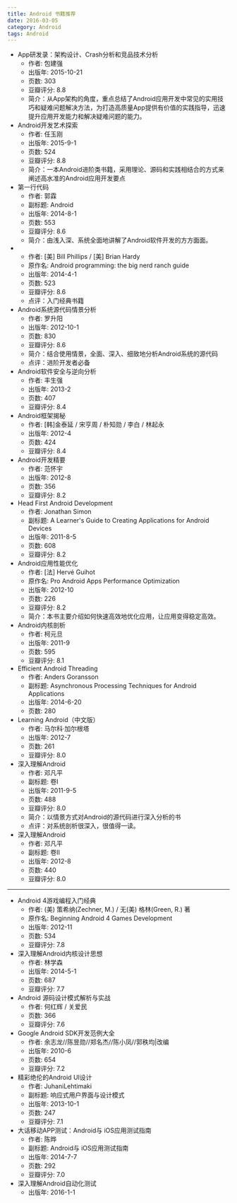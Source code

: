 ```yaml
---
title: Android 书籍推荐
date: 2016-03-05
category: Android
tags: Android
---
```


- App研发录：架构设计、Crash分析和竞品技术分析
    - 作者: 包建强
    - 出版年: 2015-10-21
    - 页数: 303
    - 豆瓣评分: 8.8
    - 简介：从App架构的角度，重点总结了Android应用开发中常见的实用技巧和疑难问题解决方法，为打造高质量App提供有价值的实践指导，迅速提升应用开发能力和解决疑难问题的能力。
- Android开发艺术探索
    - 作者: 任玉刚
    - 出版年: 2015-9-1
    - 页数: 524
    - 豆瓣评分: 8.8
    - 简介：一本Android进阶类书籍，采用理论、源码和实践相结合的方式来阐述高水准的Android应用开发要点
- 第一行代码
    - 作者: 郭霖
    - 副标题: Android
    - 出版年: 2014-8-1
    - 页数: 553
    - 豆瓣评分: 8.6
    - 简介：由浅入深、系统全面地讲解了Android软件开发的方方面面。
-
    - 作者: [美] Bill Phillips / [美] Brian Hardy
    - 原作名: Android programming: the big nerd ranch guide
    - 出版年: 2014-4-1
    - 页数: 523
    - 豆瓣评分: 8.6
    - 点评：入门经典书籍
- Android系统源代码情景分析
    - 作者: 罗升阳
    - 出版年: 2012-10-1
    - 页数: 830
    - 豆瓣评分: 8.6
    - 简介：结合使用情景，全面、深入、细致地分析Android系统的源代码
    - 点评：进阶开发者必备
- Android软件安全与逆向分析
    - 作者: 丰生强
    - 出版年: 2013-2
    - 页数: 407
    - 豆瓣评分: 8.4
- Android框架揭秘
    - 作者: [韩]金泰延 / 宋亨周 / 朴知勋 / 李白 / 林起永
    - 出版年: 2012-4
    - 页数: 424
    - 豆瓣评分: 8.4
- Android开发精要
    - 作者: 范怀宇
    - 出版年: 2012-8
    - 页数: 356
    - 豆瓣评分: 8.2
- Head First Android Development
    - 作者: Jonathan Simon
    - 副标题: A Learner's Guide to Creating Applications for Android Devices
    - 出版年: 2011-8-5
    - 页数: 608
    - 豆瓣评分: 8.2
- Android应用性能优化
    - 作者: [法] Hervé Guihot
    - 原作名: Pro Android Apps Performance Optimization
    - 出版年: 2012-10
    - 页数: 226
    - 豆瓣评分: 8.2
    - 简介：本书主要介绍如何快速高效地优化应用，让应用变得稳定高效。
- Android内核剖析
    - 作者: 柯元旦
    - 出版年: 2011-9
    - 页数: 595
    - 豆瓣评分: 8.1
- Efficient Android Threading
    - 作者: Anders Goransson
    - 副标题: Asynchronous Processing Techniques for Android Applications
    - 出版年: 2014-6-20
    - 页数: 280
- Learning Android（中文版）
    - 作者: 马尔科·加尔根塔
    - 出版年: 2012-7
    - 页数: 261
    - 豆瓣评分: 8.0
- 深入理解Android
    - 作者: 邓凡平
    - 副标题: 卷I
    - 出版年: 2011-9-5
    - 页数: 488
    - 豆瓣评分: 8.0
    - 简介：以情景方式对Android的源代码进行深入分析的书
    - 点评：对系统剖析很深入，很值得一读。
- 深入理解Android
    - 作者: 邓凡平
    - 副标题: 卷II
    - 出版年: 2012-8
    - 页数: 440
    - 豆瓣评分: 8.0

---

- Android 4游戏编程入门经典
    - 作者: (美) 策希纳(Zechner, M.) / 无(美) 格林(Green, R.) 著
    - 原作名: Beginning Android 4 Games Development
    - 出版年: 2012-11
    - 页数: 534
    - 豆瓣评分: 7.8
- 深入理解Android内核设计思想
    - 作者: 林学森
    - 出版年: 2014-5-1
    - 页数: 687
    - 豆瓣评分: 7.7
- Android 源码设计模式解析与实战
    - 作者: 何红辉 / 关爱民
    - 页数: 366
    - 豆瓣评分: 7.6
- Google Android SDK开发范例大全
    - 作者: 余志龙//陈昱勋//郑名杰//陈小凤//郭秩均|改编
    - 出版年: 2010-6
    - 页数: 654
    - 豆瓣评分: 7.2
- 精彩绝伦的Android UI设计
    - 作者: JuhaniLehtimaki
    - 副标题: 响应式用户界面与设计模式
    - 出版年: 2013-10-1
    - 页数: 247
    - 豆瓣评分: 7.1
- 大话移动APP测试：Android与 iOS应用测试指南
    - 作者: 陈晔
    - 副标题: Android与 iOS应用测试指南
    - 出版年: 2014-7-7
    - 页数: 292
    - 豆瓣评分: 7.0
- 深入理解Android自动化测试
    - 出版年: 2016-1-1
